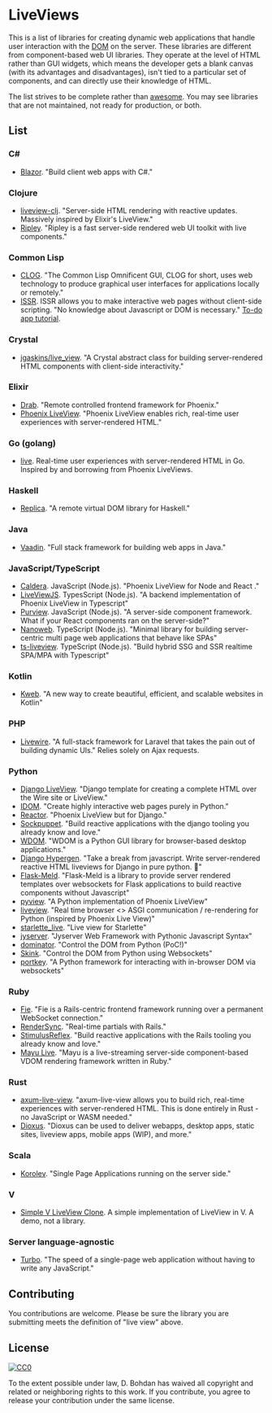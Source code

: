 # LiveViews

This is a list of libraries for creating dynamic web applications that handle user interaction with the [DOM](https://en.wikipedia.org/wiki/Document_Object_Model) on the server.
These libraries are different from component-based web UI libraries.
They operate at the level of HTML rather than GUI widgets,
which means the developer gets a blank canvas (with its advantages and disadvantages), isn't tied to a particular set of components, and can directly use their knowledge of HTML.

The list strives to be complete rather than [awesome](https://github.com/sindresorhus/awesome).
You may see libraries that are not maintained, not ready for production, or both.

## List

### C#

* [Blazor](https://dotnet.microsoft.com/apps/aspnet/web-apps/client).
  "Build client web apps with C#."

### Clojure

* [liveview-clj](https://github.com/prepor/liveview-clj).
  "Server-side HTML rendering with reactive updates. Massively inspired by Elixir's LiveView."
* [Ripley](https://github.com/tatut/ripley).
  "Ripley is a fast server-side rendered web UI toolkit with live components."

### Common Lisp

* [CLOG](https://github.com/rabbibotton/clog).
  "The Common Lisp Omnificent GUI, CLOG for short, uses web technology to produce graphical user interfaces for applications locally or remotely."
* [ISSR](https://github.com/interactive-ssr/client/blob/master/main.org/).
  ISSR allows you to make interactive web pages without client-side scripting. "No knowledge about Javascript or DOM is necessary." [To-do app tutorial](http://cjackson.tk/todo-tutorial).

### Crystal

* [jgaskins/live_view](https://github.com/jgaskins/live_view).
  "A Crystal abstract class for building server-rendered HTML components with client-side interactivity."

### Elixir

* [Drab](https://github.com/grych/drab).
  "Remote controlled frontend framework for Phoenix."
* [Phoenix LiveView](https://github.com/phoenixframework/phoenix\_live\_view).
  "Phoenix LiveView enables rich, real-time user experiences with server-rendered HTML."

### Go (golang)

* [live](https://github.com/jfyne/live).
  Real-time user experiences with server-rendered HTML in Go. Inspired by and borrowing from Phoenix LiveViews.

### Haskell

* [Replica](https://github.com/pkamenarsky/replica).
  "A remote virtual DOM library for Haskell."

### Java

* [Vaadin](https://vaadin.com).
  "Full stack framework for building web apps in Java."

### JavaScript/TypeScript

* [Caldera](https://github.com/calderajs/caldera-react).
  JavaScript (Node.js).
  "Phoenix LiveView for Node and React ."
* [LiveViewJS](https://github.com/floodfx/liveviewjs).
  TypesScript (Node.js).
  "A backend implementation of Phoenix LiveView in Typescript"
* [Purview](https://github.com/karthikv/purview).
  JavaScript (Node.js).
  "A server-side component framework. What if your React components ran on the server-side?"
* [Nanoweb](https://nanoweb.js.org/).
  TypeScript (Node.js).
  "Minimal library for building server-centric multi page web applications that behave like SPAs"
* [ts-liveview](https://github.com/beenotung/ts-liveview).
  TypeScript (Node.js).
  "Build hybrid SSG and SSR realtime SPA/MPA with Typescript"

### Kotlin

* [Kweb](http://docs.kweb.io/).
  "A new way to create beautiful, efficient, and scalable websites in Kotlin"

### PHP

* [Livewire](https://github.com/livewire/livewire).
  "A full-stack framework for Laravel that takes the pain out of building dynamic UIs." Relies solely on Ajax requests.

### Python

* [Django LiveView](https://github.com/Django-LiveView/liveview).
  "Django template for creating a complete HTML over the Wire site or LiveView."
* [IDOM](https://github.com/idom-team/idom).
  "Create highly interactive web pages purely in Python."
* [Reactor](https://github.com/edelvalle/reactor).
  "Phoenix LiveView but for Django."
* [Sockpuppet](https://github.com/jonathan-s/django-sockpuppet).
  "Build reactive applications with the django tooling you already know and love."
* [WDOM](https://github.com/miyakogi/wdom). "WDOM is a Python GUI library for browser-based desktop applications."
* [Django Hypergen](https://github.com/runekaagaard/django-hypergen/).
  "Take a break from javascript. Write server-rendered reactive HTML liveviews for Django in pure python. 💫"
* [Flask-Meld](https://www.flask-meld.dev/).
  "Flask-Meld is a library to provide server rendered templates over websockets for Flask applications to build reactive components without Javascript"
* [pyview](https://github.com/ogrodnek/pyview).
  "A Python implementation of Phoenix LiveView"
* [liveview](https://github.com/abravalheri/liveview).
  "Real time browser <> ASGI communication / re-rendering for Python (inspired by Phoenix Live View)"
* [starlette_live](https://github.com/alex-oleshkevich/starlette_live).
  "Live view for Starlette"
* [jyserver](https://github.com/ftrias/jyserver).
  "Jyserver Web Framework with Pythonic Javascript Syntax"
* [dominator](https://github.com/FFY00/dominator).
  "Control the DOM from Python (PoC!)"
* [Skink](https://github.com/oksome/Skink).
  "Control the DOM from Python using Websockets"
* [portkey](https://github.com/red8012/portkey).
  "A Python framework for interacting with in-browser DOM via websockets"

### Ruby

* [Fie](https://github.com/raen79/fie).
  "Fie is a Rails-centric frontend framework running over a permanent WebSocket connection."
* [RenderSync](https://github.com/chrismccord/render_sync).
  "Real-time partials with Rails."
* [StimulusReflex](https://github.com/hopsoft/stimulus_reflex).
  "Build reactive applications with the Rails tooling you already know and love."
* [Mayu Live](https://github.com/mayu-live/framework).
  "Mayu is a live-streaming server-side component-based VDOM rendering framework written in Ruby."

### Rust

* [axum-live-view](https://github.com/davidpdrsn/axum-live-view).
  "axum-live-view allows you to build rich, real-time experiences with server-rendered HTML. This is done entirely in Rust - no JavaScript or WASM needed."
* [Dioxus](https://github.com/dioxuslabs/dioxus).
  "Dioxus can be used to deliver webapps, desktop apps, static sites, liveview apps, mobile apps (WIP), and more."

### Scala

* [Korolev](https://github.com/fomkin/korolev).
  "Single Page Applications running on the server side."

### V

* [Simple V LiveView Clone](https://github.com/atomkirk/v-playground). A simple implementation of LiveView in V. A demo, not a library.

### Server language-agnostic

* [Turbo](https://turbo.hotwired.dev/).
  "The speed of a single-page web application without having to write any JavaScript."

## Contributing

You contributions are welcome.
Please be sure the library you are submitting meets the definition of "live view" above.

## License

[![CC0](https://i.creativecommons.org/p/zero/1.0/88x31.png)](https://creativecommons.org/publicdomain/zero/1.0/)

To the extent possible under law, D. Bohdan has waived all copyright and related or neighboring rights to this work.
If you contribute, you agree to release your contribution under the same license.
